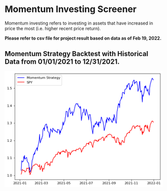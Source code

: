 # Momentum Investing Screener

Momentum investing refers to investing in assets that have increased in price the most (i.e. higher recent price return).

**Please refer to csv file for project result based on data as of Feb 19, 2022.**

## Momentum Strategy Backtest with Historical Data from 01/01/2021 to 12/31/2021.

![](momentum_backtest.png)
